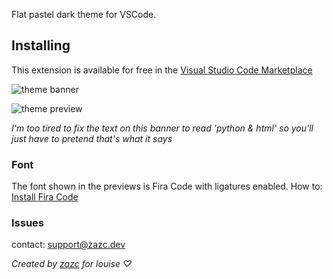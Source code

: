 
Flat pastel dark theme for VSCode. 


## Installing

This extension is available for free in the [Visual Studio Code Marketplace](https://marketplace.visualstudio.com/items/zazcdev.ghostlouise)  

![theme banner](https://i.ibb.co/tbfhtpP/themebanner.png)

![theme preview](https://i.ibb.co/Wt5YDpW/themeexamples.png)

*I'm too tired to fix the text on this banner to read 'python & html' so you'll just have to pretend that's what it says*

### Font

The font shown in the previews is Fira Code with ligatures enabled.
How to: [Install Fira Code](https://github.com/tonsky/FiraCode/wiki/VS-Code-Instructions)


### Issues

contact: support@zazc.dev 


*Created by [zazc](https://github.com/zazcc) for louise ♡*




